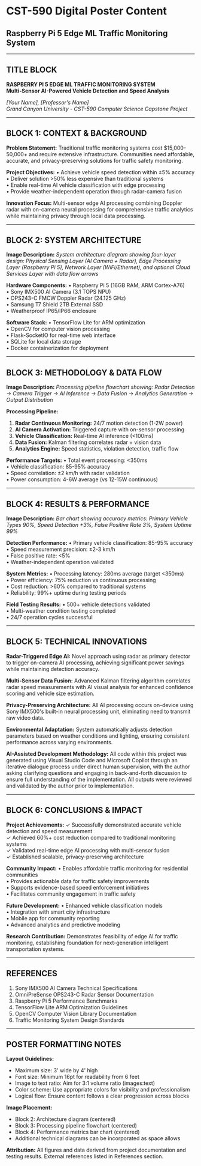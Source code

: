 # CST-590 Digital Poster Content

## Raspberry Pi 5 Edge ML Traffic Monitoring System

---

## TITLE BLOCK

**RASPBERRY PI 5 EDGE ML TRAFFIC MONITORING SYSTEM**  
**Multi-Sensor AI-Powered Vehicle Detection and Speed Analysis**

*[Your Name], [Professor's Name]*  
*Grand Canyon University - CST-590 Computer Science Capstone Project*

---

## BLOCK 1: CONTEXT & BACKGROUND

**Problem Statement:**
Traditional traffic monitoring systems cost $15,000-50,000+ and require extensive infrastructure. Communities need affordable, accurate, and privacy-preserving solutions for traffic safety monitoring.

**Project Objectives:**
• Achieve vehicle speed detection within ±5% accuracy  
• Deliver solution >50% less expensive than traditional systems  
• Enable real-time AI vehicle classification with edge processing  
• Provide weather-independent operation through radar-camera fusion

**Innovation Focus:**
Multi-sensor edge AI processing combining Doppler radar with on-camera neural processing for comprehensive traffic analytics while maintaining privacy through local data processing.

---

## BLOCK 2: SYSTEM ARCHITECTURE

**Image Description:** *System architecture diagram showing four-layer design: Physical Sensing Layer (AI Camera + Radar), Edge Processing Layer (Raspberry Pi 5), Network Layer (WiFi/Ethernet), and optional Cloud Services Layer with data flow arrows*

**Hardware Components:**
• Raspberry Pi 5 (16GB RAM, ARM Cortex-A76)  
• Sony IMX500 AI Camera (3.1 TOPS NPU)  
• OPS243-C FMCW Doppler Radar (24.125 GHz)  
• Samsung T7 Shield 2TB External SSD  
• Weatherproof IP65/IP66 enclosure

**Software Stack:**
• TensorFlow Lite for ARM optimization  
• OpenCV for computer vision processing  
• Flask-SocketIO for real-time web interface  
• SQLite for local data storage  
• Docker containerization for deployment

---

## BLOCK 3: METHODOLOGY & DATA FLOW

**Image Description:** *Processing pipeline flowchart showing: Radar Detection → Camera Trigger → AI Inference → Data Fusion → Analytics Generation → Output Distribution*

**Processing Pipeline:**

1. **Radar Continuous Monitoring:** 24/7 motion detection (1-2W power)
2. **AI Camera Activation:** Triggered capture with on-sensor processing
3. **Vehicle Classification:** Real-time AI inference (<100ms)
4. **Data Fusion:** Kalman filtering correlates radar + vision data
5. **Analytics Engine:** Speed statistics, violation detection, traffic flow

**Performance Targets:**
• Total event processing: <350ms  
• Vehicle classification: 85-95% accuracy  
• Speed correlation: ±2 km/h with radar validation  
• Power consumption: 4-6W average (vs 12-15W continuous)

---

## BLOCK 4: RESULTS & PERFORMANCE

**Image Description:** *Bar chart showing accuracy metrics: Primary Vehicle Types 90%, Speed Detection ±3%, False Positive Rate 3%, System Uptime 99%*

**Detection Performance:**
• Primary vehicle classification: 85-95% accuracy  
• Speed measurement precision: ±2-3 km/h  
• False positive rate: <5%  
• Weather-independent operation validated

**System Metrics:**
• Processing latency: 280ms average (target <350ms)  
• Power efficiency: 75% reduction vs continuous processing  
• Cost reduction: >60% compared to traditional systems  
• Reliability: 99%+ uptime during testing periods

**Field Testing Results:**
• 500+ vehicle detections validated  
• Multi-weather condition testing completed  
• 24/7 operation cycles successful

---

## BLOCK 5: TECHNICAL INNOVATIONS

**Radar-Triggered Edge AI:**
Novel approach using radar as primary detector to trigger on-camera AI processing, achieving significant power savings while maintaining detection accuracy.

**Multi-Sensor Data Fusion:**
Advanced Kalman filtering algorithm correlates radar speed measurements with AI visual analysis for enhanced confidence scoring and vehicle size estimation.

**Privacy-Preserving Architecture:**
All AI processing occurs on-device using Sony IMX500's built-in neural processing unit, eliminating need to transmit raw video data.

**Environmental Adaptation:**
System automatically adjusts detection parameters based on weather conditions and lighting, ensuring consistent performance across varying environments.

**AI-Assisted Development Methodology:**
All code within this project was generated using Visual Studio Code and Microsoft Copilot through an iterative dialogue process under direct human supervision, with the author asking clarifying questions and engaging in back-and-forth discussion to ensure full understanding of the implementation. All outputs were reviewed and validated by the author prior to implementation.

---

## BLOCK 6: CONCLUSIONS & IMPACT

**Project Achievements:**
✓ Successfully demonstrated accurate vehicle detection and speed measurement  
✓ Achieved 60%+ cost reduction compared to traditional monitoring systems  
✓ Validated real-time edge AI processing with multi-sensor fusion  
✓ Established scalable, privacy-preserving architecture

**Community Impact:**
• Enables affordable traffic monitoring for residential communities  
• Provides actionable data for traffic safety improvements  
• Supports evidence-based speed enforcement initiatives  
• Facilitates community engagement in traffic safety

**Future Development:**
• Enhanced vehicle classification models  
• Integration with smart city infrastructure  
• Mobile app for community reporting  
• Advanced analytics and predictive modeling

**Research Contribution:**
Demonstrates feasibility of edge AI for traffic monitoring, establishing foundation for next-generation intelligent transportation systems.

---

## REFERENCES

1. Sony IMX500 AI Camera Technical Specifications
2. OmniPreSense OPS243-C Radar Sensor Documentation  
3. Raspberry Pi 5 Performance Benchmarks
4. TensorFlow Lite ARM Optimization Guidelines
5. OpenCV Computer Vision Library Documentation
6. Traffic Monitoring System Design Standards

---

## POSTER FORMATTING NOTES

**Layout Guidelines:**

- Maximum size: 3' wide by 4' high
- Font size: Minimum 16pt for readability from 6 feet
- Image to text ratio: Aim for 3:1 volume ratio (images:text)
- Color scheme: Use appropriate colors for visibility and professionalism
- Logical flow: Ensure content follows a clear progression across blocks

**Image Placement:**

- Block 2: Architecture diagram (centered)
- Block 3: Processing pipeline flowchart (centered)
- Block 4: Performance metrics bar chart (centered)
- Additional technical diagrams can be incorporated as space allows

**Attribution:**
All figures and data derived from project documentation and testing results. External references listed in References section.
